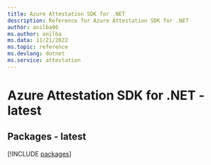 ```yaml
---
title: Azure Attestation SDK for .NET
description: Reference for Azure Attestation SDK for .NET
author: anilba06
ms.author: anilba
ms.data: 11/21/2022
ms.topic: reference
ms.devlang: dotnet
ms.service: attestation
---
```

# Azure Attestation SDK for .NET - latest
## Packages - latest
[!INCLUDE [packages](attestation-index.md)]